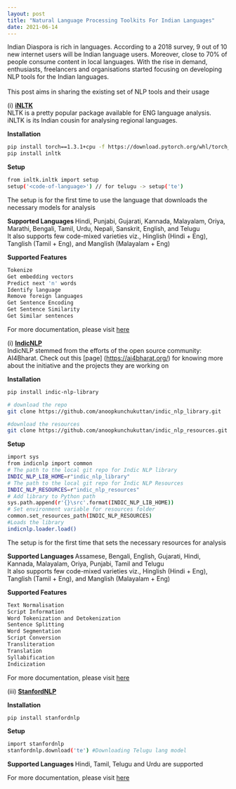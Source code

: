```yaml
---
layout: post
title: "Natural Language Processing Toolkits For Indian Languages"
date: 2021-06-14
---
```


Indian Diaspora is rich in languages. According to a 2018 survey, 9 out of 10 new internet users will be Indian language users. Moreover, close to 70% of people consume content in local languages. With the rise in demand, enthusiasts, freelancers and organisations started focusing on developing NLP tools for the Indian languages.
<br/><br/>
This post aims in sharing the existing set of NLP tools and their usage
<br/>

(i) <b> [iNLTK](https://inltk.readthedocs.io/en/latest/) </b> <br/>
NLTK is a pretty popular package available for ENG language analysis. iNLTK is its Indian cousin for analysing regional languages.

<b> Installation </b>
```bash
pip install torch==1.3.1+cpu -f https://download.pytorch.org/whl/torch_stable.html
pip install inltk
```
<b> Setup </b>
```bash
from inltk.inltk import setup
setup('<code-of-language>') // for telugu -> setup('te')
```
The setup is for the first time to use the language that downloads the necessary models for analysis <br/>

<b> Supported Languages </b>
Hindi, Punjabi, Gujarati, Kannada, Malayalam, Oriya, Marathi, Bengali, Tamil, Urdu, Nepali, Sanskrit, English, and Telugu <br/>
It also supports few code-mixed varieties viz., Hinglish (Hindi + Eng), Tanglish (Tamil + Eng), and Manglish (Malayalam + Eng) <br/>

<b> Supported Features </b>
```bash
Tokenize
Get embedding vectors
Predict next 'n' words
Identify language
Remove foreign languages
Get Sentence Encoding
Get Sentence Similarity
Get Similar sentences
```
For more documentation, please visit [here](https://inltk.readthedocs.io/en/latest/)

(i) <b> [IndicNLP](https://indicnlp.ai4bharat.org/home/) </b> <br/>
IndicNLP stemmed from the efforts of the open source community: AI4Bharat. Check out this [page] (https://ai4bharat.org/) for knowing more about the initiative and the projects they are working on <br/>

<b> Installation </b>
```bash
pip install indic-nlp-library

# download the repo
git clone https://github.com/anoopkunchukuttan/indic_nlp_library.git

#download the resources
git clone https://github.com/anoopkunchukuttan/indic_nlp_resources.git
```
<b> Setup </b>
```bash
import sys
from indicnlp import common 
# The path to the local git repo for Indic NLP library
INDIC_NLP_LIB_HOME=r"indic_nlp_library"	 
# The path to the local git repo for Indic NLP Resources	 
INDIC_NLP_RESOURCES=r"indic_nlp_resources"	 
# Add library to Python path	 
sys.path.append(r'{}\src'.format(INDIC_NLP_LIB_HOME))	 
# Set environment variable for resources folder	   
common.set_resources_path(INDIC_NLP_RESOURCES)
#Loads the library
indicnlp.loader.load()
```
The setup is for the first time that sets the necessary resources for analysis <br/>

<b> Supported Languages </b>
Assamese, Bengali, English, Gujarati, Hindi, Kannada, Malayalam, Oriya, Punjabi, Tamil and Telugu <br/>
It also supports few code-mixed varieties viz., Hinglish (Hindi + Eng), Tanglish (Tamil + Eng), and Manglish (Malayalam + Eng) <br/>

<b> Supported Features </b>
```bash
Text Normalisation
Script Information
Word Tokenization and Detokenization
Sentence Splitting
Word Segmentation
Script Conversion
Transliteration
Translation
Syllabification
Indicization
```
For more documentation, please visit [here](https://indic-nlp-library.readthedocs.io/en/latest/index.html) <br/>

(iii) <b> [StanfordNLP](https://stanfordnlp.github.io/stanza/index.html) </b> <br/>

<b> Installation </b>
```bash
pip install stanfordnlp
```
<b> Setup </b>
```bash
import stanfordnlp
stanfordnlp.download('te') #Downloading Telugu lang model
```
<b> Supported Languages </b>
Hindi, Tamil, Telugu and Urdu are supported <br/>

For more documentation, please visit [here](https://stanfordnlp.github.io/stanza/usage.html) <br/>
